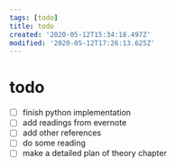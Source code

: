 ```yaml
---
tags: [todo]
title: todo
created: '2020-05-12T15:34:18.497Z'
modified: '2020-05-12T17:26:13.625Z'
---
```


# todo

+ [ ] finish python implementation
+ [ ] add readings from evernote
+ [ ] add other references
+ [ ] do some reading
+ [ ] make a detailed plan of theory chapter

